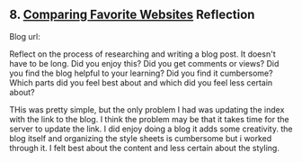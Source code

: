 ## 8. [Comparing Favorite Websites](8_technical_blog/readme.md) Reflection

Blog url: <!-- Blog URL here (remove comment)  -->

Reflect on the process of researching and writing a blog post. It doesn't have to be long. Did you enjoy this? Did you get comments or views? Did you find the blog helpful to your learning? Did you find it cumbersome? Which parts did you feel best about and which did you feel less certain about?

THis was pretty simple, but the only problem I had was updating the index with the link to the blog. I think the problem may be that it takes time for the server to update the link. I did enjoy doing a blog it adds some creativity. the blog itself and organizing the style sheets is cumbersome but i worked through it. I felt best about the content and less certain about the styling. 
